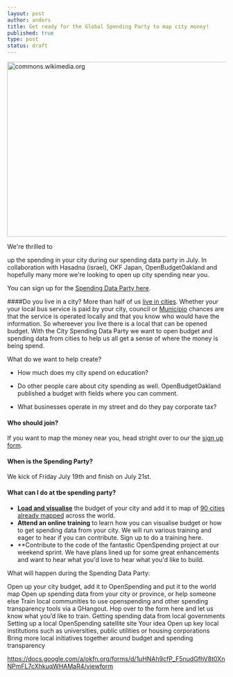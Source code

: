 ```yaml
---
layout: post
author: anders
title: Get ready for the Global Spending Party to map city money!
published: true
type: post
status: draft
---
```


<a href="http://www.flickr.com/photos/94746900@N06/9155317160/" title="lagos_lite by anderspedersenOKF, on Flickr"><img src="http://farm6.staticflickr.com/5516/9155317160_2fde6deae9_z.jpg" width="540" height="404" alt="commons.wikimedia.org"></a>

We're thrilled to 

up the spending in your city during our spending data party in July. In collaboration with Hasadna (israel), OKF Japan, OpenBudgetOakland and hopefully many more we're looking to open up city spending near you. 

You can sign up for the [Spending Data Party here](https://docs.google.com/a/okfn.org/forms/d/1uHNAh9cfP_F5nudGfhV8t0XnNPmFL7cXhkuqWHAMaR4/viewform).

####Do you live in a city?
More than half of us [live in cities](http://www.unfpa.org/pds/urbanization.htm). Whether your your local bus service is paid by your city, council or [Município](http://en.wikipedia.org/wiki/Municipalities_of_Brazil) chances are that the service is operated locally and that you know who would have the information. So whereever you live there is a local that can be opened budget. With the City Spending Data Party we want to open budget and spending data from cities to help us all get a sense of where the money is being spend.

What do we want to help create?<br>
- How much does my city spend on education?

- Do other people care about city spending as well. OpenBudgetOakland published a budget with fields where you can comment. 

- What businesses operate in my street and do they pay corporate tax? 

#### Who should join? 
If you want to map the money near you, head stright over to our the [sign up form](https://docs.google.com/a/okfn.org/forms/d/1uHNAh9cfP_F5nudGfhV8t0XnNPmFL7cXhkuqWHAMaR4/viewform).

#### When is the Spending Party?
We kick of Friday July 19th and finish on July 21st. 

#### What can I do at tbe spending party?
- **[Load and visualise](http://openspending.org/datasets/new)** the budget of your city and add it to map of [90 cities already mapped](http://apps.openspending.org/maps/) across the world.
- **Attend an online training** to learn how you can visualise budget or how to get spending data from your city. We will run various training and eager to hear if you can contribute. Sign up to do a training here.
- **Contribute to the code of the fantastic OpenSpending project at our weekend sprint. We have plans lined up for some great enhancements and want to hear what you'd love to hear what you'd like to build. 



What will happen during the Spending Data Party: 

Open up your city budget, add it to OpenSpending and put it to the world map Open up spending data from your city or province, or help someone else   Train local communities to use openspending and other spending transparency tools via a GHangout. Hop over to the form here and let us know what you’d like to train. Getting spending data from local governments  Setting up a local OpenSpending satellite site Your idea  Open up key local institutions such as universities, public utilities or housing corporations Bring more local initiatives together around budget and spending transparency 

https://docs.google.com/a/okfn.org/forms/d/1uHNAh9cfP_F5nudGfhV8t0XnNPmFL7cXhkuqWHAMaR4/viewform


